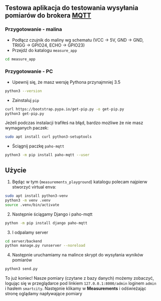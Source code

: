 ## Testowa aplikacja do testowania wysyłania pomiarów do brokera [MQTT](https://pl.wikipedia.org/wiki/MQTT)

### Przygotowanie - malina
* Podłącz czujnik do maliny wg schematu (VCC -> 5V, GND -> GND, TRIGG -> GPIO24, ECHO -> GPIO23)
* Przejdź do katalogu `measure_app`
```bash
cd measure_app
```

### Przygotowanie - PC
* Upewnij się, że masz wersję Pythona przynajmniej 3.5
```bash
python3 --version
```
* Zainstaluj `pip`
```bash
curl https://bootstrap.pypa.io/get-pip.py -o get-pip.py
python3 get-pip.py
```
Jeżeli podczas instalacji trafiłeś na błąd, bardzo możliwe że nie masz wymaganych paczek:
```bash
sudo apt install curl python3-setuptools
```
* Ściągnij paczkę `paho-mqtt`
```bash
python3 -m pip install paho-mqtt --user
```

## Użycie
1. Będąc w tym (`measurements_playground`) katalogu polecam najpierw stworzyć virtual enva:
```bash
sudo apt install python3-venv
python3 -m venv .venv
source .venv/bin/activate
```
2. Następnie ściągamy Django i paho-mqtt
```bash
python -m pip install django paho-mqtt
```
3. I odpalamy server
```bash
cd server/backend
python manage.py runserver --noreload
```
4. Następnie uruchamiamy na malince skrypt do wysyłania wyników pomiarów
```bash
python3 send.py
```
To już koniec! Nasze pomiary (czytane z bazy danych) możemy zobaczyć, logując się w przeglądarce pod linkiem `127.0.0.1:8000/admin` loginem `admin` i hasłem `smartcity`. Następnie klikamy w **Measurements** i odświeżając stronę oglądamy napływające pomiary
